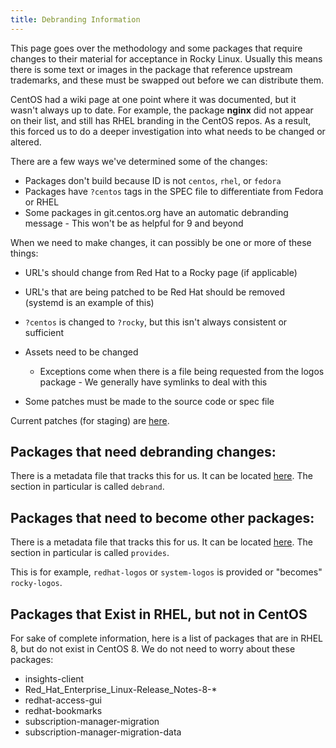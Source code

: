 ```yaml
---
title: Debranding Information
---
```


This page goes over the methodology and some packages that require changes to their material for acceptance in Rocky Linux. Usually this means there is some text or images in the package that reference upstream trademarks, and these must be swapped out before we can distribute them.

CentOS had a wiki page at one point where it was documented, but it wasn't always up to date. For example, the package **nginx** did not appear on their list, and still has RHEL branding in the CentOS repos. As a result, this forced us to do a deeper investigation into what needs to be changed or altered.

There are a few ways we've determined some of the changes:

* Packages don't build because ID is not `centos`, `rhel`, or `fedora`
* Packages have `?centos` tags in the SPEC file to differentiate from Fedora or RHEL
* Some packages in git.centos.org have an automatic debranding message - This won't be as helpful for 9 and beyond

When we need to make changes, it can possibly be one or more of these things:

* URL's should change from Red Hat to a Rocky page (if applicable)
* URL's that are being patched to be Red Hat should be removed (systemd is an example of this)
* `?centos` is changed to `?rocky`, but this isn't always consistent or sufficient
* Assets need to be changed

  * Exceptions come when there is a file being requested from the logos package - We generally have symlinks to deal with this

* Some patches must be made to the source code or spec file

Current patches (for staging) are [here](https://git.rockylinux.org/staging/patch).

## Packages that need debranding changes:

There is a metadata file that tracks this for us. It can be located [here](https://git.rockylinux.org/rocky/metadata/-/blob/main/patch.yml). The section in particular is called `debrand`.

## Packages that need to become other packages:

There is a metadata file that tracks this for us. It can be located [here](https://git.rockylinux.org/rocky/metadata/-/blob/main/patch.yml). The section in particular is called `provides`.

This is for example, `redhat-logos` or `system-logos` is provided or "becomes" `rocky-logos`.

## Packages that Exist in RHEL, but not in CentOS
For sake of complete information, here is a list of packages that are in RHEL 8, but do not exist in CentOS 8.  We do not need to worry about these packages:

- insights-client
- Red_Hat_Enterprise_Linux-Release_Notes-8-*
- redhat-access-gui
- redhat-bookmarks
- subscription-manager-migration
- subscription-manager-migration-data
